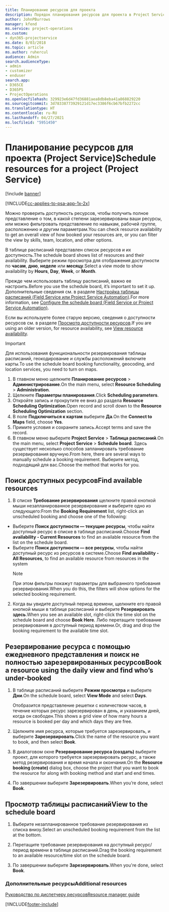 ```yaml
---
title: Планирование ресурсов для проекта
description: Порядок планирования ресурсов для проекта в Project Service
author: JohnPBurrows
manager: kfend
ms.service: project-operations
ms.custom:
- dyn365-projectservice
ms.date: 8/03/2018
ms.topic: article
ms.author: ruhercul
audience: Admin
search.audienceType:
- admin
- customizer
- enduser
search.app:
- D365CE
- D365PS
- ProjectOperations
ms.openlocfilehash: 329923e6d47fd36881aea8db8eba41a868829220
ms.sourcegitcommit: 3d78338773929121d17ec3386f6cb67bfb2272cc
ms.translationtype: HT
ms.contentlocale: ru-RU
ms.lasthandoff: 04/27/2021
ms.locfileid: "5951450"
---
```

# <a name="schedule-resources-for-a-project-project-service"></a><span data-ttu-id="c8946-103">Планирование ресурсов для проекта (Project Service)</span><span class="sxs-lookup"><span data-stu-id="c8946-103">Schedule resources for a project (Project Service)</span></span>

[!include [banner](../includes/psa-now-project-operations.md)]

[!INCLUDE[cc-applies-to-psa-app-1x-2x](../includes/cc-applies-to-psa-app-1x-2x.md)]

<span data-ttu-id="c8946-104">Можно проверить доступность ресурсов, чтобы получить полное представление о том, в какой степени зарезервированы ваши ресурсы, или можно фильтровать представление по навыкам, рабочей группе, расположению и другим параметрам.</span><span class="sxs-lookup"><span data-stu-id="c8946-104">You can check resource availability to get an overall view of how booked your resources are, or you can filter the view by skills, team, location, and other options.</span></span>  
  
<span data-ttu-id="c8946-105">В таблице расписаний представлен список ресурсов и их доступность.</span><span class="sxs-lookup"><span data-stu-id="c8946-105">The schedule board shows list of resources and their availability.</span></span> <span data-ttu-id="c8946-106">Выберите режим просмотра для отображения доступности по **часам**, **дню**, **неделе** или **месяцу**.</span><span class="sxs-lookup"><span data-stu-id="c8946-106">Select a view mode to show availability by **Hours**, **Day**, **Week**, or **Month**.</span></span>  
  
<span data-ttu-id="c8946-107">Прежде чем использовать таблицу расписаний, важно ее настроить.</span><span class="sxs-lookup"><span data-stu-id="c8946-107">Before you use the schedule board, it’s important to set it up.</span></span> <span data-ttu-id="c8946-108">Дополнительные сведения см. в разделе [Настройка таблицы расписаний (Field Service или Project Service Automation)](/dynamics365/field-service/configure-schedule-board).</span><span class="sxs-lookup"><span data-stu-id="c8946-108">For more information, see [Configure the schedule board (Field Service or Project Service Automation)](/dynamics365/field-service/configure-schedule-board).</span></span>
  
<span data-ttu-id="c8946-109">Если вы используете более старую версию, сведения о доступности ресурсов см. в разделе [Просмотр доступности ресурсов](../psa/view-resource-availability.md).</span><span class="sxs-lookup"><span data-stu-id="c8946-109">If you are using an older version, for resource availability, see [View resource availability](../psa/view-resource-availability.md).</span></span>  

> [!IMPORTANT]
>  <span data-ttu-id="c8946-110">Для использования функциональности резервирования таблицы расписаний, геокодирование и службы расположений включите карты.</span><span class="sxs-lookup"><span data-stu-id="c8946-110">To use the schedule board booking functionality, geocoding, and location services, you need to turn on maps.</span></span>  
> 
> 1. <span data-ttu-id="c8946-111">В главном меню щелкните **Планирование ресурсов** > **Администрирование**.</span><span class="sxs-lookup"><span data-stu-id="c8946-111">On the main menu, select **Resource Scheduling** > **Administration**.</span></span>  
> 2. <span data-ttu-id="c8946-112">Щелкните **Параметры планирования**.</span><span class="sxs-lookup"><span data-stu-id="c8946-112">Click **Scheduling parameters**.</span></span>  
> 3. <span data-ttu-id="c8946-113">Откройте запись и прокрутите ее вниз до раздела **Resource Scheduling Optimization**.</span><span class="sxs-lookup"><span data-stu-id="c8946-113">Open record and scroll down to the **Resource Scheduling Optimization** section.</span></span>  
> 4. <span data-ttu-id="c8946-114">В поле **Подключиться к картам** выберите **Да**.</span><span class="sxs-lookup"><span data-stu-id="c8946-114">On the **Connect to Maps** field, choose **Yes**.</span></span>  
> 5. <span data-ttu-id="c8946-115">Примите условия и сохраните запись.</span><span class="sxs-lookup"><span data-stu-id="c8946-115">Accept terms and save the record.</span></span>  
> 6. <span data-ttu-id="c8946-116">В главном меню выберите **Project Service** > **Таблица расписаний**.</span><span class="sxs-lookup"><span data-stu-id="c8946-116">On the main menu, select **Project Service** > **Schedule board**.</span></span> <span data-ttu-id="c8946-117">Здесь существует несколько способов запланировать требование резервирования вручную.</span><span class="sxs-lookup"><span data-stu-id="c8946-117">From here, there are several ways to manually schedule a booking requirement.</span></span> <span data-ttu-id="c8946-118">Выберите метод, подходящий для вас.</span><span class="sxs-lookup"><span data-stu-id="c8946-118">Choose the method that works for you.</span></span>
  
## <a name="find-available-resources"></a><span data-ttu-id="c8946-119">Поиск доступных ресурсов</span><span class="sxs-lookup"><span data-stu-id="c8946-119">Find available resources</span></span>

1.  <span data-ttu-id="c8946-120">В списке **Требование резервирования** щелкните правой кнопкой мыши незапланированное резервирование и выберите одно из следующего:</span><span class="sxs-lookup"><span data-stu-id="c8946-120">From the **Booking Requirement** list, right-click an unscheduled booking and choose one of the following:</span></span>  
  
- <span data-ttu-id="c8946-121">Выберите **Поиск доступности — текущие ресурсы**, чтобы найти доступный ресурс в списке в таблице расписаний.</span><span class="sxs-lookup"><span data-stu-id="c8946-121">Choose **Find availability - Current Resources** to find an available resource from the list on the schedule board.</span></span>  
- <span data-ttu-id="c8946-122">Выберите **Поиск доступности — все ресурсы**, чтобы найти доступный ресурс из ресурсов в системе.</span><span class="sxs-lookup"><span data-stu-id="c8946-122">Choose **Find availability - All Resources**, to find an available resource from resources in the system</span></span>  
   > [!NOTE]
   >  <span data-ttu-id="c8946-123">При этом фильтры покажут параметры для выбранного требования резервирования.</span><span class="sxs-lookup"><span data-stu-id="c8946-123">When you do this, the filters will show options for the selected booking requirement.</span></span>  
  
2. <span data-ttu-id="c8946-124">Когда вы увидите доступный период времени, щелкните его правой кнопкой мыши в таблице расписаний и выберите **Резервировать здесь**.</span><span class="sxs-lookup"><span data-stu-id="c8946-124">When you see an available slot, right-click the time slot on the schedule board and choose **Book Here**.</span></span> <span data-ttu-id="c8946-125">Либо перетащите требование резервирования в доступный период времени.</span><span class="sxs-lookup"><span data-stu-id="c8946-125">Or, drag and drop the booking requirement to the available time slot.</span></span>  
  

## <a name="book-a-resource-using-the-daily-view-and-find-whos-under-booked"></a><span data-ttu-id="c8946-126">Резервирование ресурса с помощью ежедневного представления и поиск не полностью зарезервированных ресурсов</span><span class="sxs-lookup"><span data-stu-id="c8946-126">Book a resource using the daily view and find who’s under-booked</span></span>
  
1.  <span data-ttu-id="c8946-127">В таблице расписаний выберите **Режим просмотра** и выберите **Дни**.</span><span class="sxs-lookup"><span data-stu-id="c8946-127">On the schedule board, select **View Mode** and select **Days**.</span></span>  
  
    <span data-ttu-id="c8946-128">Отобразится представление решетки с количеством часов, в течение которых ресурс зарезервирован в день, и указанием дней, когда он свободен.</span><span class="sxs-lookup"><span data-stu-id="c8946-128">This shows a grid view of how many hours a resource is booked per day and which days they are free.</span></span>  
  
2.  <span data-ttu-id="c8946-129">Щелкните имя ресурса, которые требуется зарезервировать, и выберите **Зарезервировать**.</span><span class="sxs-lookup"><span data-stu-id="c8946-129">Click the name of the resource you want to book, and then select **Book**.</span></span>  
  
3.  <span data-ttu-id="c8946-130">В диалоговом окне **Резервирование ресурса (создать)** выберите проект, для которого требуется зарезервировать ресурс, а также метод резервирования и время начала и окончания.</span><span class="sxs-lookup"><span data-stu-id="c8946-130">On the **Resource booking (create)** dialog box, choose the project that you want to book the resource for along with booking method and start and end times.</span></span>  
  
4.  <span data-ttu-id="c8946-131">По завершении выберите **Зарезервировать**.</span><span class="sxs-lookup"><span data-stu-id="c8946-131">When you’re done, select **Book**.</span></span>  
  
## <a name="view-to-the-schedule-board"></a><span data-ttu-id="c8946-132">Просмотр таблицы расписаний</span><span class="sxs-lookup"><span data-stu-id="c8946-132">View to the schedule board</span></span>
  
1.  <span data-ttu-id="c8946-133">Выберите незапланированное требование резервирования из списка внизу.</span><span class="sxs-lookup"><span data-stu-id="c8946-133">Select an unscheduled booking requirement from the list at the bottom.</span></span>  
  
2.  <span data-ttu-id="c8946-134">Перетащите требование резервирования на доступный ресурс/период времени в таблице расписаний.</span><span class="sxs-lookup"><span data-stu-id="c8946-134">Drag the booking requirement to an available resource/time slot on the schedule board.</span></span>  
  
3.  <span data-ttu-id="c8946-135">По завершении выберите **Зарезервировать**.</span><span class="sxs-lookup"><span data-stu-id="c8946-135">When you're done, select **Book**.</span></span>  
  
### <a name="additional-resources"></a><span data-ttu-id="c8946-136">Дополнительные ресурсы</span><span class="sxs-lookup"><span data-stu-id="c8946-136">Additional resources</span></span>  
 [<span data-ttu-id="c8946-137">Руководство по диспетчеру ресурсов</span><span class="sxs-lookup"><span data-stu-id="c8946-137">Resource manager guide</span></span>](../psa/resource-manager-guide.md)


[!INCLUDE[footer-include](../includes/footer-banner.md)]